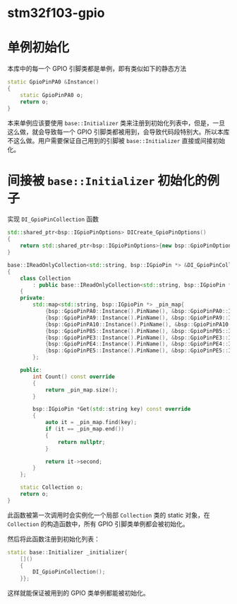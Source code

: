 # stm32f103-gpio

# 单例初始化

本库中的每一个 GPIO 引脚类都是单例，即有类似如下的静态方法

```cpp
static GpioPinPA0 &Instance()
{
    static GpioPinPA0 o;
    return o;
}
```

本来单例应该要使用 `base::Initializer` 类来注册到初始化列表中，但是，一旦这么做，就会导致每一个 GPIO 引脚类都被用到，会导致代码段特别大。所以本库不这么做。用户需要保证自己用到的引脚被 `base::Initializer` 直接或间接初始化。

# 间接被  `base::Initializer`  初始化的例子

实现 `DI_GpioPinCollection` 函数

```cpp
std::shared_ptr<bsp::IGpioPinOptions> DICreate_GpioPinOptions()
{
	return std::shared_ptr<bsp::IGpioPinOptions>{new bsp::GpioPinOptions{}};
}

base::IReadOnlyCollection<std::string, bsp::IGpioPin *> &DI_GpioPinCollection()
{
	class Collection
		: public base::IReadOnlyCollection<std::string, bsp::IGpioPin *>
	{
	private:
		std::map<std::string, bsp::IGpioPin *> _pin_map{
			{bsp::GpioPinPA0::Instance().PinName(), &bsp::GpioPinPA0::Instance()},
			{bsp::GpioPinPA9::Instance().PinName(), &bsp::GpioPinPA9::Instance()},
			{bsp::GpioPinPA10::Instance().PinName(), &bsp::GpioPinPA10::Instance()},
			{bsp::GpioPinPB5::Instance().PinName(), &bsp::GpioPinPB5::Instance()},
			{bsp::GpioPinPE3::Instance().PinName(), &bsp::GpioPinPE3::Instance()},
			{bsp::GpioPinPE4::Instance().PinName(), &bsp::GpioPinPE4::Instance()},
			{bsp::GpioPinPE5::Instance().PinName(), &bsp::GpioPinPE5::Instance()},
		};

	public:
		int Count() const override
		{
			return _pin_map.size();
		}

		bsp::IGpioPin *Get(std::string key) const override
		{
			auto it = _pin_map.find(key);
			if (it == _pin_map.end())
			{
				return nullptr;
			}

			return it->second;
		}
	};

	static Collection o;
	return o;
}
```

此函数被第一次调用时会实例化一个局部 `Collection` 类的 static 对象，在 `Collection` 的构造函数中，所有 GPIO 引脚类单例都会被初始化。



然后将此函数注册到初始化列表：

```cpp
static base::Initializer _initializer{
	[]()
	{
		DI_GpioPinCollection();
	}};
```

这样就能保证被用到的 GPIO 类单例都能被初始化。
